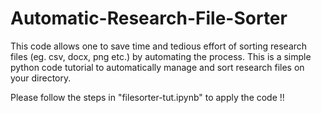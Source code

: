 # Automatic-Research-File-Sorter
This code allows one to save time and tedious effort of sorting research files (eg. csv, docx, png etc.) by automating the process. This is a simple python code tutorial to automatically manage and sort research files on your directory. 

Please follow the steps in "filesorter-tut.ipynb" to apply the code !!
